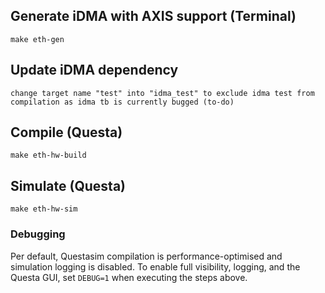 ## Generate iDMA with AXIS support  (Terminal)
```
make eth-gen
```
## Update iDMA dependency
```
change target name "test" into "idma_test" to exclude idma test from compilation as idma tb is currently bugged (to-do)
```
## Compile (Questa)

```
make eth-hw-build
```

## Simulate (Questa)
```
make eth-hw-sim
```

### Debugging

Per default, Questasim compilation is performance-optimised and simulation
logging is disabled. To enable full visibility, logging, and the Questa GUI, set
`DEBUG=1` when executing the steps above.